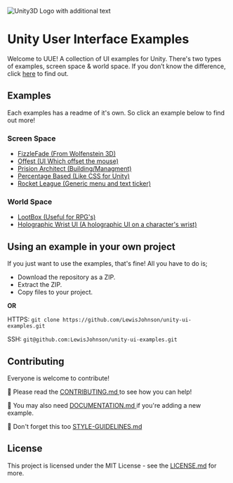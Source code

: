 ![Unity3D Logo with additional text](https://raw.githubusercontent.com/LewisJohnson/unity-ui-examples/master/readme-image.jpg)

# Unity User Interface Examples
Welcome to UUE! A collection of UI examples for Unity. There's two types of examples, screen space & world space. If you don’t know the difference, click [here](https://docs.unity3d.com/Manual/UICanvas.html) to find out.

## Examples
Each examples has a readme of it's own. So click an example below to find out more!
### Screen Space
- [FizzleFade (From Wolfenstein 3D)](https://github.com/LewisJohnson/unity-ui-examples/tree/master/Assets/ScreenSpace/FizzleFade)
- [Offest (UI Which offset the mouse)](https://github.com/LewisJohnson/unity-ui-examples/tree/master/Assets/ScreenSpace/Offset)
- [Prision Architect (Building/Managment)](https://github.com/LewisJohnson/unity-ui-examples/tree/master/Assets/ScreenSpace/PrisionArchitect)
- [Percentage Based (Like CSS for Unity)](https://github.com/LewisJohnson/unity-ui-examples/tree/master/Assets/ScreenSpace/PercentageBased)
- [Rocket League (Generic menu and text ticker)](https://github.com/LewisJohnson/unity-ui-examples/tree/master/Assets/ScreenSpace/RocketLeague)
### World Space
- [LootBox (Useful for RPG's)](https://github.com/LewisJohnson/unity-ui-examples/tree/master/Assets/WorldSpace/Lootbox)
- [Holographic Wrist UI (A holographic UI on a character's wrist)](https://github.com/LewisJohnson/unity-ui-examples/tree/master/Assets/WorldSpace/HolographicWristUI)

## Using an example in your own project
If you just want to use the examples, that's fine! All you have to do is;
* Download the repository as a ZIP.
* Extract the ZIP.
* Copy files to your project.

**OR**

HTTPS: ``` git clone https://github.com/LewisJohnson/unity-ui-examples.git ```

SSH: ``` git@github.com:LewisJohnson/unity-ui-examples.git ```

## Contributing 
Everyone is welcome to contribute!

📕 Please read the [CONTRIBUTING.md
](./CONTRIBUTING.md) to see how you can help!

📃 You may also need [DOCUMENTATION.md
](./DOCUMENTATION.md) if you're adding a new example.

📃 Don't forget this too [STYLE-GUIDELINES.md](./STYLE-GUIDELINES.md)


## License
This project is licensed under the MIT License - see the [LICENSE.md](https://github.com/LewisJohnson/unity-ui-examples/blob/master/LICENSE) for more.

